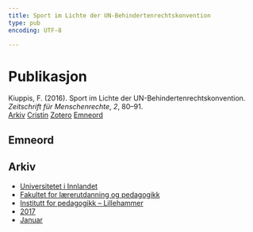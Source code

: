 ```yaml
---
title: Sport im Lichte der UN-Behindertenrechtskonvention
type: pub
encoding: UTF-8

---
```

<h1>Publikasjon</h1>
<article id="csl-bib-container-L34WLEJW" class="csl-bib-container">
  <div class="csl-bib-body"> <div class="csl-entry">Kiuppis, F. (2016). Sport im Lichte der UN-Behindertenrechtskonvention. <i>Zeitschrift für Menschenrechte</i>, <i>2</i>, 80–91.</div> </div>
  <div class="csl-bib-buttons">
    <a href="#taxonomy-article-L34WLEJW" alt="archive" class="csl-bib-button">Arkiv</a>
    <a href="https://app.cristin.no/results/show.jsf?id=1427879" alt="Cristin" class="csl-bib-button">Cristin</a>
    <a href="http://zotero.org/groups/5881554/items/L34WLEJW" alt="Zotero" class="csl-bib-button">Zotero</a>
    <a href="#keywords-article-L34WLEJW" alt="keywords" class="csl-bib-button">Emneord</a>
  </div>
  <div id="csl-bib-meta-container-L34WLEJW"></div>
</article>
<div id="csl-bib-meta-L34WLEJW" class="csl-bib-meta">
  <article id="keywords-article-L34WLEJW" class="keywords-article">
    <h1>Emneord</h1>
    
  </article>
  <article id="taxonomy-article-L34WLEJW" class="taxonomy-article">
    <h1>Arkiv</h1>
    <ul>
      <li>
        <a href="/nn/archive/?key=3DCRN523">Universitetet i Innlandet</a>
      </li>
      <li>
        <a href="/nn/archive/?key=WYNZA47F">Fakultet for lærerutdanning og pedagogikk</a>
      </li>
      <li>
        <a href="/nn/archive/?key=L8MA547R">Institutt for pedagogikk – Lillehammer</a>
      </li>
      <li>
        <a href="/nn/archive/?key=HCCH4BKG">2017</a>
      </li>
      <li>
        <a href="/nn/archive/?key=KHV6CCIC">Januar</a>
      </li>
    </ul>
  </article>
</div>
